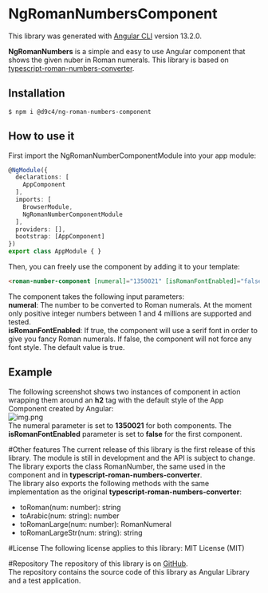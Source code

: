 # NgRomanNumbersComponent

This library was generated with [Angular CLI](https://github.com/angular/angular-cli) version 13.2.0.

**NgRomanNumbers** is a simple and easy to use Angular component that shows the given nuber in Roman numerals.
This library is based on [typescript-roman-numbers-converter](https://www.npmjs.com/package/typescript-roman-numbers-converter).
## Installation

```shell
$ npm i @d9c4/ng-roman-numbers-component
  ```

## How to use it

First import the NgRomanNumberComponentModule into your app module:

```typescript
@NgModule({
  declarations: [
    AppComponent
  ],
  imports: [
    BrowserModule,
    NgRomanNumberComponentModule
  ],
  providers: [],
  bootstrap: [AppComponent]
})
export class AppModule { }
```

Then, you can freely use the component by adding it to your template:
```html
<roman-number-component [numeral]="1350021" [isRomanFontEnabled]="false"></roman-number-component>
```
The component takes the following input parameters:
<br>
**numeral**: The number to be converted to Roman numerals. At the moment only positive integer numbers between 1 and 4 millions are supported and tested.
<br>
**isRomanFontEnabled**: If true, the component will use a serif font in order to give you fancy Roman numerals. If false, the component will not force any font style. The default value is true.

## Example
The following screenshot shows two instances of component in action wrapping them around an **h2** tag with the default style of the App Component created by Angular:
<br>
![img.png](https://d9c4.altervista.org/dev/ng-roman-number-component.png)
<br>
The numeral parameter is set to **1350021** for both components. The **isRomanFontEnabled** parameter is set to **false** for the first component.

#Other features
The current release of this library is the first release of this library. The module is still in development and the API is subject to change. 
<br>
The library exports the class RomanNumber, the same used in the component and in **typescript-roman-numbers-converter**.
<br>
The library also exports the following methods with the same implementation as the original **typescript-roman-numbers-converter**:
- toRoman(num: number): string
- toArabic(num: string): number
- toRomanLarge(num: number): RomanNumeral
- toRomanLargeStr(num: string): string


#License
The following license applies to this library:
MIT License (MIT)

#Repository
The repository of this library is on [GitHub](https://github.com/d9c4/ng-roman-number-component).
<br>
The repository contains the source code of this library as Angular Library and a test application.
